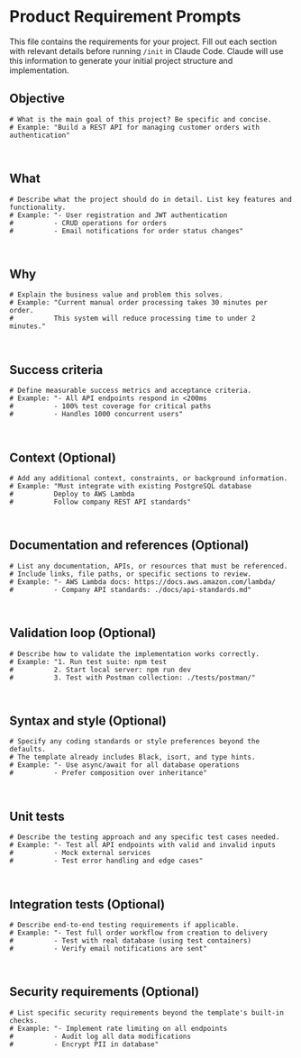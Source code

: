 # Product Requirement Prompts

This file contains the requirements for your project. Fill out each section with relevant details before running `/init` in Claude Code. Claude will use this information to generate your initial project structure and implementation.

## Objective

```
# What is the main goal of this project? Be specific and concise.
# Example: "Build a REST API for managing customer orders with authentication"



```

## What

```
# Describe what the project should do in detail. List key features and functionality.
# Example: "- User registration and JWT authentication
#          - CRUD operations for orders
#          - Email notifications for order status changes"



```

## Why

```
# Explain the business value and problem this solves.
# Example: "Current manual order processing takes 30 minutes per order. 
#          This system will reduce processing time to under 2 minutes."



```

## Success criteria

```
# Define measurable success metrics and acceptance criteria.
# Example: "- All API endpoints respond in <200ms
#          - 100% test coverage for critical paths
#          - Handles 1000 concurrent users"



```

## Context (Optional)

```
# Add any additional context, constraints, or background information.
# Example: "Must integrate with existing PostgreSQL database
#          Deploy to AWS Lambda
#          Follow company REST API standards"



```

## Documentation and references (Optional)

```
# List any documentation, APIs, or resources that must be referenced.
# Include links, file paths, or specific sections to review.
# Example: "- AWS Lambda docs: https://docs.aws.amazon.com/lambda/
#          - Company API standards: ./docs/api-standards.md"



```

## Validation loop (Optional)

```
# Describe how to validate the implementation works correctly.
# Example: "1. Run test suite: npm test
#          2. Start local server: npm run dev
#          3. Test with Postman collection: ./tests/postman/"



```

## Syntax and style (Optional)

```
# Specify any coding standards or style preferences beyond the defaults.
# The template already includes Black, isort, and type hints.
# Example: "- Use async/await for all database operations
#          - Prefer composition over inheritance"



```

## Unit tests

```
# Describe the testing approach and any specific test cases needed.
# Example: "- Test all API endpoints with valid and invalid inputs
#          - Mock external services
#          - Test error handling and edge cases"



```

## Integration tests (Optional)

```
# Describe end-to-end testing requirements if applicable.
# Example: "- Test full order workflow from creation to delivery
#          - Test with real database (using test containers)
#          - Verify email notifications are sent"



```

## Security requirements (Optional)

```
# List specific security requirements beyond the template's built-in checks.
# Example: "- Implement rate limiting on all endpoints
#          - Audit log all data modifications
#          - Encrypt PII in database"



```